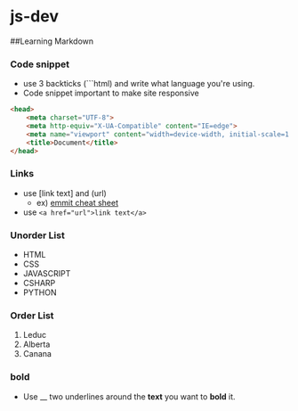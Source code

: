 # js-dev

##Learning Markdown

### Code snippet
- use 3 backticks (```html) and write what language you're using.
- Code snippet important to make site responsive

```html
<head>
    <meta charset="UTF-8">
    <meta http-equiv="X-UA-Compatible" content="IE=edge">
    <meta name="viewport" content="width=device-width, initial-scale=1.0">
    <title>Document</title>
</head>
```

### Links
- use [link text] and (url)  
  - ex) [emmit cheat sheet](https://docs.emmet.io/abbreviations/syntax/)
- use `<a href="url">link text</a>`

### Unorder List 
- HTML 
- CSS 
- JAVASCRIPT 
- CSHARP 
- PYTHON 

### Order List 
1. Leduc
2. Alberta
3. Canana

### bold
- Use __ two underlines around the __text__ you want to __bold__ it. 


